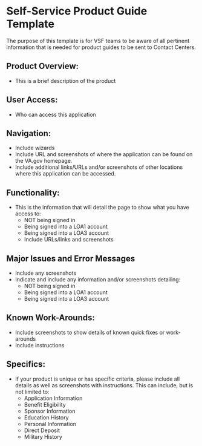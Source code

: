 # **Self-Service Product Guide Template** 

The purpose of this template is for VSF teams to be aware of all pertinent information that is needed for product guides to be sent to Contact Centers.  

## **Product Overview:**
- This is a brief description of the product

## **User Access:**
- Who can access this application

## **Navigation:**
- Include wizards
- Include URL and screenshots of where the application can be found on the VA.gov homepage.
- Include additional links/URLs and/or screenshots of other locations where this application can be accessed.

## **Functionality:**
- This is the information that will detail the page to show what you have access to:
     - NOT being signed in
     - Being signed into a LOA1 account
     - Being signed into a LOA3 account
     - Include URLs/links and screenshots

## **Major Issues and Error Messages**
- Include any screenshots
- Indicate and include any information and/or screenshots detailing:
     - NOT being signed in
     - Being signed into a LOA1 account
     - Being signed into a LOA3 account

## **Known Work-Arounds:**
- Include screenshots to show details of known quick fixes or work-arounds
- Include instructions

## **Specifics:**
- If your product is unique or has specific criteria, please include all details as well as screenshots with instructions.  This can    include, but is not limited to:
     - Application Information
     - Benefit Eligibility
     - Sponsor Information
     - Education History
     - Personal Information
     - Direct Deposit
     - Military History
 
